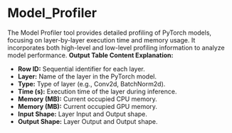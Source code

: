 # Model_Profiler
The Model Profiler tool provides detailed profiling of PyTorch models, focusing on layer-by-layer execution time and memory usage. It incorporates both high-level and low-level profiling information to analyze model performance.
**Output Table Content Explanation:**
- **Row ID:** Sequential identifier for each layer.
- **Layer:** Name of the layer in the PyTorch model.
- **Type:** Type of layer (e.g., Conv2d, BatchNorm2d).
- **Time (s):** Execution time of the layer during inference.
- **Memory (MB):** Current occupied  CPU memory.
- **Memory (MB):** Current occupied  GPU memory.
- **Input Shape:** Layer Input and Output shape.
- **Output Shape:** Layer Output and Output shape.

